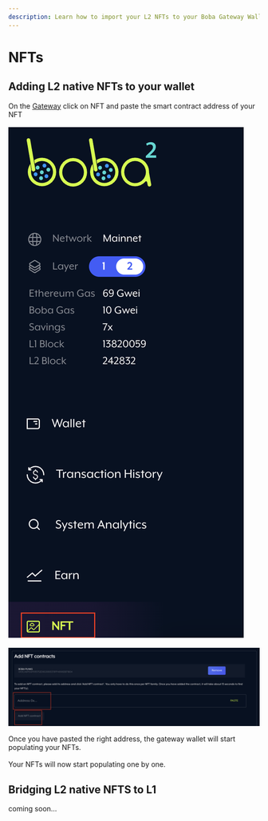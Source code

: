 ```yaml
---
description: Learn how to import your L2 NFTs to your Boba Gateway Wallet
---
```


# NFTs

## Adding L2 native NFTs to your wallet

On the [Gateway](https://gateway.boba.network) click on NFT and paste the smart contract address of your NFT \
\
![](<../.gitbook/assets/image (16).png>)\
\
![](<../.gitbook/assets/image (14).png>)

Once you have pasted the right address, the gateway wallet will start populating your NFTs.\
\
Your NFTs will now start populating one by one.

## Bridging L2 native NFTS to L1

coming soon...

## &#x20; 

